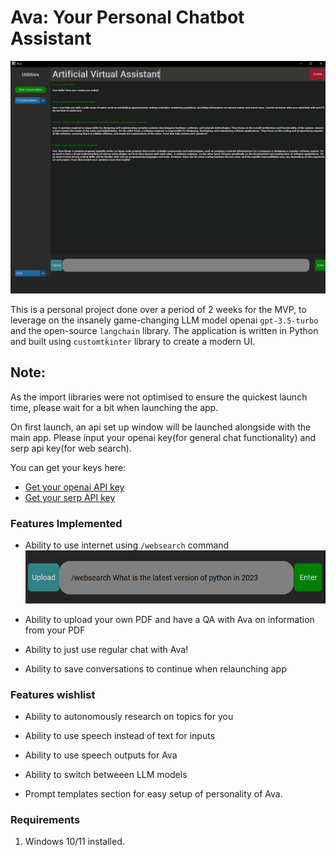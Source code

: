 # Ava: Your Personal Chatbot Assistant

![Image of UI of Ava](./images/ava.png)

This is a personal project done over a period of 2 weeks for the MVP, to leverage on the insanely game-changing LLM model openai ```gpt-3.5-turbo``` and the open-source ```langchain``` library. The application is written in Python and built using ```customtkinter``` library to create a modern UI.


## Note:
As the import libraries were not optimised to ensure the quickest launch time, please wait for a bit when launching the app.

On first launch, an api set up window will be launched alongside with the main app. Please input your openai key(for general chat functionality) and serp api key(for web search).

You can get your keys here:
* [Get your openai API key](https://platform.openai.com/)
* [Get your serp API key](https://serper.dev)


### Features Implemented
* Ability to use internet using ```/websearch``` command
![websearch command](./images/websearch.png)

* Ability to upload your own PDF and have a QA with Ava on information from your PDF

* Ability to just use regular chat with Ava!

* Ability to save conversations to continue when relaunching app

### Features wishlist
* Ability to autonomously research on topics for you

* Ability to use speech instead of text for inputs

* Ability to use speech outputs for Ava

* Ability to switch betweeen LLM models

* Prompt templates section for easy setup of personality of Ava.



### Requirements
1. Windows 10/11 installed.
